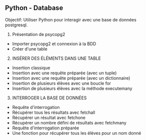 
Python - Database
---

Objectif: Utiliser Python pour interagir avec une base de données postgresql.


1. Présentation de psycopg2
- Importer psycopg2 et connexion à la BDD
- Créer d'une table 

2. INSÉRER DES ÉLÉMENTS DANS UNE TABLE
- Insertion classique
- Insertion avec une requête préparée (avec un tuple)
- Insertion avec une requête préparée (avec un dictionnaire)
- Insertion de plusieurs élèves avec une boucle for
- Insertion de plusieurs élèves avec la méthode executemany

3. INTERROGER LA BASE DE DONNÉES
- Requête d'interrogation
- Récupérer tous les résultats avec fetchall
- Récupérer un résultat avec fetchone
- Récupérer un nombre défini de résultats avec fetchmany
- Requête d'interrogation préparée
- Une fonction pour récupérer tous les élèves pour un nom donné